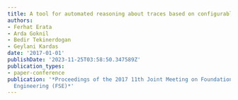```yaml
---
title: A tool for automated reasoning about traces based on configurable formal semantics
authors:
- Ferhat Erata
- Arda Goknil
- Bedir Tekinerdogan
- Geylani Kardas
date: '2017-01-01'
publishDate: '2023-11-25T03:58:50.347589Z'
publication_types:
- paper-conference
publication: '*Proceedings of the 2017 11th Joint Meeting on Foundations of Software
  Engineering (FSE)*'
---
```

